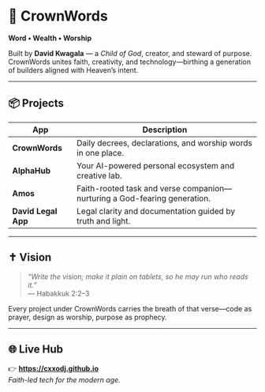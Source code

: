 # 🌟 CrownWords

**Word • Wealth • Worship**

Built by **David Kwagala** — a *Child of God*, creator, and steward of purpose.  
CrownWords unites faith, creativity, and technology—birthing a generation of builders aligned with Heaven’s intent.

---

## 📦 Projects
| App | Description |
|-----|-------------|
| **CrownWords** | Daily decrees, declarations, and worship words in one place. |
| **AlphaHub** | Your AI-powered personal ecosystem and creative lab. |
| **Amos** | Faith-rooted task and verse companion—nurturing a God-fearing generation. |
| **David Legal App** | Legal clarity and documentation guided by truth and light. |

---

## ✝️ Vision
> *“Write the vision; make it plain on tablets, so he may run who reads it.”*  
> — Habakkuk 2:2–3

Every project under CrownWords carries the breath of that verse—code as prayer, design as worship, purpose as prophecy.

---

## 🌐 Live Hub
👉 **https://cxxodj.github.io**  
*Faith-led tech for the modern age.*
